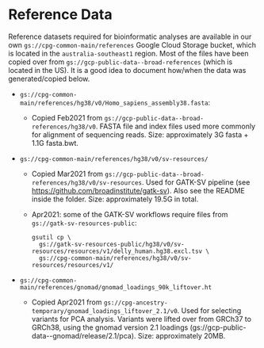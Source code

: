 # Reference Data

Reference datasets required for bioinformatic analyses are available in our own
`gs://cpg-common-main/references` Google Cloud Storage bucket, which is located in the
`australia-southeast1` region. Most of the files have been copied over from
`gs://gcp-public-data--broad-references` (which is located in the US). It is a
good idea to document how/when the data was generated/copied below.

- `gs://cpg-common-main/references/hg38/v0/Homo_sapiens_assembly38.fasta`:

  - Copied Feb2021 from `gs://gcp-public-data--broad-references/hg38/v0`. FASTA
    file and index files used more commonly for alignment of sequencing reads.
    Size: approximately 3G fasta + 1.1G fasta.bwt.

- `gs://cpg-common-main/references/hg38/v0/sv-resources/`

  - Copied Mar2021 from
    `gs://gcp-public-data--broad-references/hg38/v0/sv-resources`. Used for
    GATK-SV pipeline (see <https://github.com/broadinstitute/gatk-sv>). Also see
    the README inside the folder. Size: approximately 19.5G in total.

  - Apr2021: some of the GATK-SV workflows require files from
    `gs://gatk-sv-resources-public`:

    ```shell
    gsutil cp \
      gs://gatk-sv-resources-public/hg38/v0/sv-resources/resources/v1/delly_human.hg38.excl.tsv \
      gs://cpg-common-main/references/hg38/v0/sv-resources/resources/v1/
    ```

- `gs://cpg-common-main/references/gnomad/gnomad_loadings_90k_liftover.ht`

  - Copied Apr2021 from `gs://cpg-ancestry-temporary/gnomad_loadings_liftover_2.1/v0`. Used for selecting variants for PCA analysis. Variants were lifted over from GRCh37 to GRCh38, using the gnomad version 2.1 loadings (gs://gcp-public-data--gnomad/release/2.1/pca). Size: approximately 20MB.
